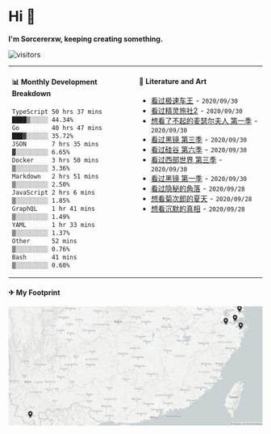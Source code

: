 # Hi 👋

**I'm Sorcererxw, keeping creating something.**

![visitors](https://visitor-badge.glitch.me/badge?page_id=sorcererxw.sorcererx)

<table width="800px">
<tr>
<td valign="top" width="50%">

#### 📊 Monthly Development Breakdown

<!--START_SECTION:waka-->
```text
TypeScript 50 hrs 37 mins ████▒░░░░░ 44.34%
Go         40 hrs 47 mins ███▓░░░░░░ 35.72%
JSON       7 hrs 35 mins  ▓░░░░░░░░░ 6.65%
Docker     3 hrs 50 mins  ▒░░░░░░░░░ 3.36%
Markdown   2 hrs 51 mins  ▒░░░░░░░░░ 2.50%
JavaScript 2 hrs 6 mins   ▒░░░░░░░░░ 1.85%
GraphQL    1 hr 41 mins   ▒░░░░░░░░░ 1.49%
YAML       1 hr 33 mins   ▒░░░░░░░░░ 1.37%
Other      52 mins        ▒░░░░░░░░░ 0.76%
Bash       41 mins        ▒░░░░░░░░░ 0.60%
```
<!--END_SECTION:waka-->

<td valign="top" width="50%">

#### 💃 Literature and Art

<!--START_SECTION:douban-->
* <a href='http://movie.douban.com/subject/6538866/' target='_blank'>看过极速车王</a> - <code>2020/09/30</code>
* <a href='http://movie.douban.com/subject/21327493/' target='_blank'>看过精灵旅社2</a> - <code>2020/09/30</code>
* <a href='http://movie.douban.com/subject/26813221/' target='_blank'>想看了不起的麦瑟尔夫人 第一季</a> - <code>2020/09/30</code>
* <a href='http://movie.douban.com/subject/25966044/' target='_blank'>看过黑镜 第三季</a> - <code>2020/09/30</code>
* <a href='http://movie.douban.com/subject/30194648/' target='_blank'>看过硅谷 第六季</a> - <code>2020/09/30</code>
* <a href='http://movie.douban.com/subject/30206389/' target='_blank'>看过西部世界 第三季</a> - <code>2020/09/30</code>
* <a href='http://movie.douban.com/subject/7054120/' target='_blank'>看过黑镜 第一季</a> - <code>2020/09/30</code>
* <a href='http://movie.douban.com/subject/33404425/' target='_blank'>看过隐秘的角落</a> - <code>2020/09/28</code>
* <a href='http://movie.douban.com/subject/1293359/' target='_blank'>想看菊次郎的夏天</a> - <code>2020/09/28</code>
* <a href='http://movie.douban.com/subject/33447642/' target='_blank'>想看沉默的真相</a> - <code>2020/09/28</code>

<!--END_SECTION:douban-->

</td>
</tr>
</table>

#### ✈ My Footprint

![footprint](./footprint.png)
